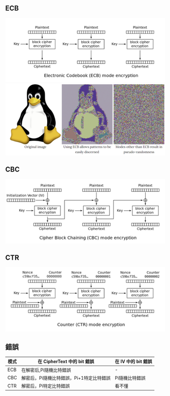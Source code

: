 ## ECB

![](img/ecb.png)
![](img/ecb-unsafe.png)

## CBC

![](img/cbc.png)

## CTR

![](img/ctr.png)

## 錯誤

| 模式 | 在 CipherText 中的 bit 錯誤 | 在 IV 中的 bit 錯誤 |
| --- | --- | --- |
| ECB | 在解密后,Pi隨機比特錯誤 | - |
| CBC | 解密后，Pi隨機比特錯誤，Pi+1特定比特錯誤 | Pi隨機比特錯誤 |
| CTR | 解密后，Pi特定比特錯誤 | 看不懂 |
